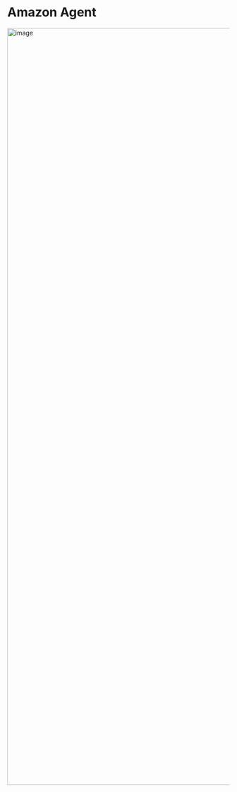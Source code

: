 # Amazon Agent 

<img width="1711" alt="image" src="https://github.com/user-attachments/assets/8d52a7bb-c931-4fb7-ac2d-e3d3beb8c312">
